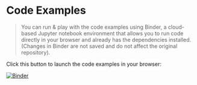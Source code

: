 # Code Examples

> You can run & play with the code examples using Binder, a cloud-based Jupyter notebook environment that allows you to run code directly in your browser and already has the dependencies installed. (Changes in Binder are not saved and do not affect the original repository).

Click this button to launch the code examples in your browser:

[![Binder](https://mybinder.org/badge_logo.svg)](https://mybinder.org/v2/gh/IBM/python-and-analytics/master?filepath=notebooks%2Fcode_examples%2FREADME.md)
